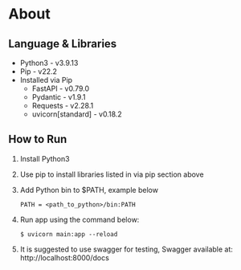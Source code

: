 # About
## Language & Libraries
* Python3 - v3.9.13
* Pip - v22.2
* Installed via Pip
    * FastAPI  - v0.79.0
    * Pydantic - v1.9.1
    * Requests - v2.28.1
    * uvicorn[standard] - v0.18.2

## How to Run
1. Install Python3
2. Use pip to install libraries listed in via pip section above
3. Add Python bin to $PATH, example below

   `PATH = <path_to_python>/bin:PATH`
4. Run app using the command below:

   `$ uvicorn main:app --reload`

5. It is suggested to use swagger for testing, Swagger available at: http://localhost:8000/docs
